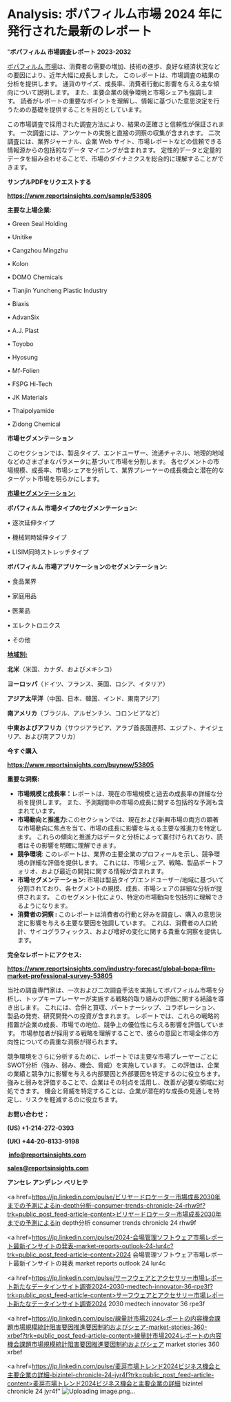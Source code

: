 # Analysis: ボパフィルム市場 2024 年に発行された最新のレポート

"<strong>ボパフィルム 市場調査レポート 2023-2032</strong>

<a href=https://www.reportsinsights.com/sample/53805>ボパフィルム 市場</a>は、消費者の需要の増加、技術の進歩、良好な経済状況などの要因により、近年大幅に成長しました。 このレポートは、市場調査の結果の分析を提供します。 通貨のサイズ、成長率、消費者行動に影響を与える主な傾向について説明します。 また、主要企業の競争環境と市場シェアも強調します。 読者がレポートの重要なポイントを理解し、情報に基づいた意思決定を行うための基礎を提供することを目的としています。

この市場調査で採用された調査方法により、結果の正確さと信頼性が保証されます。 一次調査には、アンケートの実施と直接の洞察の収集が含まれます。 二次調査には、業界ジャーナル、企業 Web サイト、市場レポートなどの信頼できる情報源からの包括的なデータ マイニングが含まれます。 定性的データと定量的データを組み合わせることで、市場のダイナミクスを総合的に理解することができます。

<strong><b>サンプルPDFをリクエストする</b></strong>

<a href=https://www.reportsinsights.com/sample/53805><strong><u>https://www.reportsinsights.com/sample/53805</u></strong></a>

<strong>主要な上場企業:</strong>

• Green Seal Holding

• Unitike

• Cangzhou Mingzhu

• Kolon

• DOMO Chemicals

• Tianjin Yuncheng Plastic Industry

• Biaxis

• AdvanSix

• A.J. Plast

• Toyobo

• Hyosung

• Mf-Folien

• FSPG Hi-Tech

• JK Materials

• Thaipolyamide

• Zidong Chemical

<strong>市場セグメンテーション</strong>

このセクションでは、製品タイプ、エンドユーザー、流通チャネル、地理的地域などのさまざまなパラメータに基づいて市場を分割します。 各セグメントの市場規模、成長率、市場シェアを分析して、業界プレーヤーの成長機会と潜在的なターゲット市場を明らかにします。

<strong><u>市場セグメンテーション</u></strong><strong><u>:</u></strong>

<strong>ボパフィルム 市場タイプのセグメンテーション:</strong>

• 逐次延伸タイプ

• 機械同時延伸タイプ

• LISIM同時ストレッチタイプ

<strong>ボパフィルム 市場アプリケーションのセグメンテーション:</strong>

• 食品業界

• 家庭用品

• 医薬品

• エレクトロニクス

• その他

<strong><u>地域別</u></strong><strong><u>:</u></strong>

<strong>北米</strong>（米国、カナダ、およびメキシコ）

<strong>ヨーロッパ</strong>（ドイツ、フランス、英国、ロシア、イタリア）

<strong>アジア太平洋</strong>（中国、日本、韓国、インド、東南アジア）

<strong>南アメリカ</strong>（ブラジル、アルゼンチン、コロンビアなど）

<strong>中東およびアフリカ</strong>（サウジアラビア、アラブ首長国連邦、エジプト、ナイジェリア、および南アフリカ）

<strong>今すぐ購入</strong>

<a href=https://www.reportsinsights.com/buynow/53805><strong><u>https://www.reportsinsights.com/buynow/53805</u></strong></a>

<strong>重要な洞察:</strong>
<ul>
  <li><strong>市場規模と成長率：</strong>レポートは、現在の市場規模と過去の成長率の詳細な分析を提供します。 また、予測期間中の市場の成長に関する包括的な予測も含まれています。</li>
  <li><strong>市場動向と推進力:</strong>このセクションでは、現在および新興市場の両方の顕著な市場動向に焦点を当て、市場の成長に影響を与える主要な推進力を特定します。 これらの傾向と推進力はデータと分析によって裏付けられており、読者はその影響を明確に理解できます。</li>
  <li><strong>競争環境</strong>: このレポートは、業界の主要企業のプロフィールを示し、競争環境の詳細な評価を提供します。 これには、市場シェア、戦略、製品ポートフォリオ、および最近の開発に関する情報が含まれます。</li>
  <li><strong>市場セグメンテーション: </strong>市場は製品タイプ/エンドユーザー/地域に基づいて分割されており、各セグメントの規模、成長、市場シェアの詳細な分析が提供されます。 このセグメント化により、特定の市場動向を包括的に理解できるようになります。</li>
  <li><strong>消費者の洞察 : </strong>このレポートは消費者の行動と好みを調査し、購入の意思決定に影響を与える主要な要因を強調しています。 これは、消費者の人口統計、サイコグラフィックス、および嗜好の変化に関する貴重な洞察を提供します。</li>
</ul>
<strong>完全なレポートにアクセス:</strong>

<a href=https://www.reportsinsights.com/industry-forecast/global-bopa-film-market-professional-survey-53805><strong><u><b>https://www.reportsinsights.com/industry-forecast/global-bopa-film-market-professional-survey-53805</b></u></strong></a>

当社の調査専門家は、一次および二次調査手法を実施してボパフィルム市場を分析し、トップキープレーヤーが実施する戦略的取り組みの評価に関する結論を導き出します。 これには、合併と買収、パートナーシップ、コラボレーション、製品の発売、研究開発への投資が含まれます。 レポートでは、これらの戦略的措置が企業の成長、市場での地位、競争上の優位性に与える影響を評価しています。 市場参加者が採用する戦略を理解することで、彼らの意図と市場全体の方向性についての貴重な洞察が得られます。

競争環境をさらに分析するために、レポートでは主要な市場プレーヤーごとにSWOT分析（強み、弱み、機会、脅威）を実施しています。 この評価は、企業の業績と競争力に影響を与える内部要因と外部要因を特定するのに役立ちます。 強みと弱みを評価することで、企業はその利点を活用し、改善が必要な領域に対処できます。 機会と脅威を特定することは、企業が潜在的な成長の見通しを特定し、リスクを軽減するのに役立ちます。

<strong>お問い合わせ：</strong>

<strong>(US) +1-214-272-0393</strong>

<strong>(UK) +44-20-8133-9198</strong>

<strong> </strong><a href=info@reportsinsights.com><strong><u>info@reportsinsights.com</u></strong></a>

<a href=sales@reportsinsights.com><strong><u>sales@reportsinsights.com</u></strong></a>

<strong>アンセレ アンデレン ベリヒテ</strong>

<a href=https://jp.linkedin.com/pulse/ビリヤードロケーター市場成長2030年までの予測によるin-depth分析-consumer-trends-chronicle-24-rhw9f?trk=public_post_feed-article-content>ビリヤードロケーター市場成長2030年までの予測によるin depth分析 consumer trends chronicle 24 rhw9f</a>

<a href=https://jp.linkedin.com/pulse/2024-会場管理ソフトウェア市場レポート最新インサイトの発表-market-reports-outlook-24-lur4c?trk=public_post_feed-article-content>2024 会場管理ソフトウェア市場レポート最新インサイトの発表 market reports outlook 24 lur4c</a>

<a href=https://jp.linkedin.com/pulse/サーフウェアとアクセサリー市場レポート新たなデータインサイト調査2024-2030-medtech-innovator-36-rpe3f?trk=public_post_feed-article-content>サーフウェアとアクセサリー市場レポート新たなデータインサイト調査2024 2030 medtech innovator 36 rpe3f</a>

<a href=https://jp.linkedin.com/pulse/線量計市場2024レポートの内容機会課題市場規模統計阻害要因推進要因制約およびシェア-market-stories-360-xrbef?trk=public_post_feed-article-content>線量計市場2024レポートの内容機会課題市場規模統計阻害要因推進要因制約およびシェア market stories 360 xrbef</a>

<a href=https://jp.linkedin.com/pulse/麦芽市場トレンド2024ビジネス機会と主要企業の詳細-bizintel-chronicle-24-jyr4f?trk=public_post_feed-article-content>麦芽市場トレンド2024ビジネス機会と主要企業の詳細 bizintel chronicle 24 jyr4f</a>"
![Uploading image.png…]()

